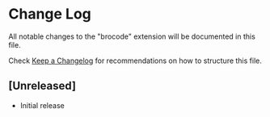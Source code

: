 # Change Log

All notable changes to the "brocode" extension will be documented in this file.

Check [Keep a Changelog](http://keepachangelog.com/) for recommendations on how to structure this file.

## [Unreleased]

- Initial release